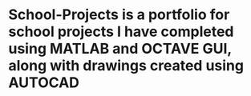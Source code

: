 # School-Projects is a portfolio for school projects I have completed using MATLAB and OCTAVE GUI, along with drawings created using AUTOCAD
